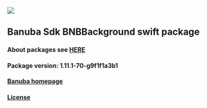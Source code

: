 [![](https://www.banuba.com/hubfs/Banuba_November2018/Images/Banuba%20SDK.png)](https://docs.banuba.com/face-ar-sdk-v1/ios/ios_overview)

## Banuba Sdk BNBBackground swift package

#### About packages see [HERE](https://docs.banuba.com/face-ar-sdk-v1/ios/ios_packages)

#### Package version: **1.11.1-70-g9f1f1a3b1**

#### **[Banuba homepage](https://banuba.com)**

#### **[License](https://www.banuba.com/terms)**
